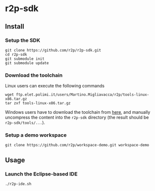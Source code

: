 # r2p-sdk

## Install

### Setup the SDK
    git clone https://github.com/r2p/r2p-sdk.git
    cd r2p-sdk
    git submodule init
    git submodule update

### Download the toolchain
Linux users can execute the following commands

    wget ftp.elet.polimi.it/users/Martino.Migliavacca/r2p/tools-linux-x86.tar.gz
    tar zxf tools-linux-x86.tar.gz
    
Windows users have to download the toolchain from [here](ftp.elet.polimi.it/users/Martino.Migliavacca/r2p/tools-windows-32bit.zip), and manually uncompress the content into the `r2p-sdk` directory (the result should be `r2p-sdk/tools/...`).

### Setup a demo workspace
    git clone https://github.com/r2p/workspace-demo.git workspace-demo

## Usage

### Launch the Eclipse-based IDE
    ./r2p-ide.sh
